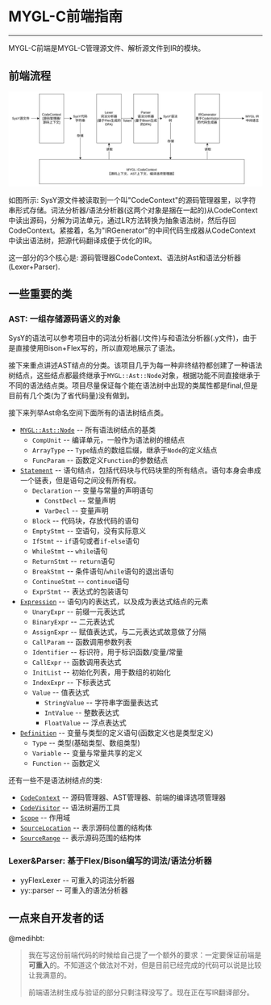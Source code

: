 # MYGL-C前端指南

---

MYGL-C前端是MYGL-C管理源文件、解析源文件到IR的模块。

## 前端流程

![前端流程](sysy-workflow.png)

如图所示: SysY源文件被读取到一个叫"CodeContext"的源码管理器里，以字符串形式存储。词法分析器/语法分析器(这两个对象是捆在一起的)从CodeContext中读出源码，分解为词法单元，通过LR方法转换为抽象语法树，然后存回CodeContext。紧接着，名为"IRGenerator"的中间代码生成器从CodeContext中读出语法树，把源代码翻译成便于优化的IR。

这一部分的3个核心是: 源码管理器CodeContext、语法树Ast和语法分析器(Lexer+Parser).

## 一些重要的类

### AST: 一组存储源码语义的对象

SysY的语法可以参考项目中的词法分析器(.l文件)与和语法分析器(.y文件)，由于是直接使用Bison+Flex写的，所以直观地展示了语法。

接下来重点讲述AST结点的分类。该项目几乎为每一种非终结符都创建了一种语法树结点，这些结点都最终继承于`MYGL::Ast::Node`对象，根据功能不同直接继承于不同的语法结点类。项目尽量保证每个能在语法树中出现的类属性都是final,但是目前有几个类(为了省代码量)没有做到。

接下来列举Ast命名空间下面所有的语法树结点类。

- [`MYGL::Ast::Node`](ast/nodes.md) -- 所有语法树结点的基类
  - `CompUnit` -- 编译单元，一般作为语法树的根结点
  - `ArrayType` -- `Type`结点的数组后缀，继承于`Node`的定义结点
  - `FuncParam` -- 函数定义`Function`的参数结点
- [`Statement`](ast/statements.md) -- 语句结点，包括代码块与代码块里的所有结点。语句本身会串成一个链表，但是语句之间没有所有权。
  - `Declaration` -- 变量与常量的声明语句
    - `ConstDecl` -- 常量声明
    - `VarDecl` -- 变量声明
  - `Block` -- 代码块，存放代码的语句
  - `EmptyStmt` -- 空语句，没有实际意义
  - `IfStmt` -- `if`语句或者`if-else`语句
  - `WhileStmt` -- `while`语句
  - `ReturnStmt` -- `return`语句
  - `BreakStmt` -- 条件语句/`while`语句的退出语句
  - `ContinueStmt` -- `continue`语句
  - `ExprStmt` -- 表达式的包装语句
- [`Expression`](ast/expressions.md) -- 语句内的表达式，以及成为表达式结点的元素
  - `UnaryExpr` -- 前缀一元表达式
  - `BinaryExpr` --  二元表达式
  - `AssignExpr` -- 赋值表达式，与二元表达式故意做了分隔
  - `CallParam` -- 函数调用参数列表
  - `Identifier` -- 标识符，用于标识函数/变量/常量
  - `CallExpr` -- 函数调用表达式
  - `InitList` -- 初始化列表，用于数组的初始化
  - `IndexExpr` -- 下标表达式
  - `Value` -- 值表达式
    - `StringValue` -- 字符串字面量表达式
    - `IntValue` -- 整数表达式
    - `FloatValue` -- 浮点表达式
- [`Definition`](ast/definition.md) -- 变量与类型的定义语句(函数定义也是类型定义)
  - `Type` -- 类型(基础类型、数组类型)
  - `Variable` -- 变量与常量共享的定义
  - `Function` -- 函数定义

还有一些不是语法树结点的类:

- [`CodeContext`](util/code-context.md) -- 源码管理器、AST管理器、前端的编译选项管理器
- [`CodeVisitor`](util/code-visitor.md) -- 语法树遍历工具
- [`Scope`](util/scope.md) -- 作用域
- [`SourceLocation`](util/source-location.md) -- 表示源码位置的结构体
- [`SourceRange`](util/source-location.md#source-range) -- 表示源码范围的结构体

### Lexer&Parser: 基于Flex/Bison编写的词法/语法分析器

- yyFlexLexer -- 可重入的词法分析器
- yy::parser  -- 可重入的语法分析器

## 一点来自开发者的话

@medihbt:

> 我在写这份前端代码的时候给自己提了一个额外的要求：一定要保证前端是**可重入**的。不知道这个做法对不对，但是目前已经完成的代码可以说是比较让我满意的。
>
> 前端语法树生成与验证的部分只剩注释没写了。现在正在写IR翻译部分。
